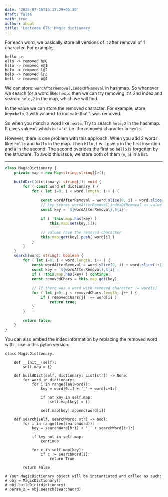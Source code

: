 ```yaml
---
date: '2025-07-16T16:17:29+05:30'
draft: false
math: true
author: abdul
title: 'Leetcode 676: Magic dictionary'
---
```


For each word, we basically store all versions of it after removal of 1 character. For example,

```
hello ->
ello -> removed h@0
hllo -> removed e@1
helo -> removed l@2
helo -> removed l@3
hell -> removed o@4
```

We can store: `wordAfterRemoval,indexOfRemoval` in hashmap. So whenever we search for a word like: `hexlo` then we can try removing it's 2nd index and search: `helo,2` in the map, which we will find.

In the value we can store the removed character. For example, store key=`helo,2` with value=`l` to indicate that `l` was removed.

So when you match a word like `hexlo`. Try to search `helo,2` in the hashmap. It gives value=`l` which is `!='x'` i.e. the removed character in `hexlo`.

However, there is one problem with this approach. When you add 2 words like: `hello` and `hallo` in the map. Then `hllo,1` will give `e` in the first insertion and `a` in the second. The second overides the first so `hello` is forgetten by the structure. To avoid this issue, we store both of them (`e`, `a`) in a list.

---

```typescript []
class MagicDictionary {
    private map = new Map<string,string[]>();

    buildDict(dictionary: string[]): void {
        for ( const word of dictionary ) {
            for ( let i=0; i < word.length; i++ ) {
                
                const wordAfterRemoval = word.slice(0, i) + word.slice(i+1);
                // key stores wordAfterRemoval,indexOfRemoval as value
                const key = `${wordAfterRemoval},${i}`;

                if ( !this.map.has(key) )
                    this.map.set(key,[]);

                // values have the removed character
                this.map.get(key).push( word[i] )
            }
        }
    }
    search(word: string): boolean {
        for ( let i=0; i < word.length; i++ ) {
            const wordAfterRemoval = word.slice(0, i) + word.slice(i+1);
            const key = `${wordAfterRemoval},${i}`;
            if ( !this.map.has(key) ) continue;
            const removedChars = this.map.get(key);
            
            // If there was a word with removed character != word[i]
            for ( let j=0; j < removedChars.length; j++ ) {
                if ( removedChars[j] !== word[i] )
                    return true;
            }
        }

        return false;
    }
}
```


You can also embed the index information by replacing the removed word with `_` like in this pyton version:


```python3 []
class MagicDictionary:

    def __init__(self):
        self.map = {}

    def buildDict(self, dictionary: List[str]) -> None:
        for word in dictionary:
            for i in range(len(word)):
                key = word[0:i] + '_' + word[i+1:]
                
                if not key in self.map:
                    self.map[key] = []
                
                self.map[key].append(word[i])
        
    def search(self, searchWord: str) -> bool:
        for i in range(len(searchWord)):
            key = searchWord[0:i] + '_' + searchWord[i+1:]
            
            if key not in self.map: 
                continue
            
            for c in self.map[key]:
                if c != searchWord[i]:
                    return True
        
        return False

# Your MagicDictionary object will be instantiated and called as such:
# obj = MagicDictionary()
# obj.buildDict(dictionary)
# param_2 = obj.search(searchWord)
```
